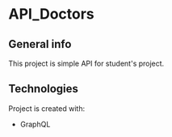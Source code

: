 # API_Doctors

## General info
This project is simple API for student's project.
	
## Technologies
Project is created with:
* GraphQL

